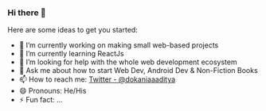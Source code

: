 ### Hi there 👋

<!--
**aadityadokania/aadityadokania** is a ✨ _special_ ✨ repository because its `README.md` (this file) appears on your GitHub profile.-->

Here are some ideas to get you started:

- 🔭 I’m currently working on making small web-based projects
- 🌱 I’m currently learning ReactJs
- 🤔 I’m looking for help with the whole web development ecosystem
- 💬 Ask me about how to start Web Dev, Android Dev & Non-Fiction Books
- 📫 How to reach me: [Twitter - @dokaniaaaditya](https://twitter.com/DokaniaAaditya)
- 😄 Pronouns: He/His
- ⚡ Fun fact: ...

